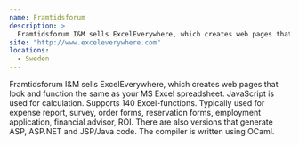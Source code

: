 ```yaml
---
name: Framtidsforum
description: > 
  Framtidsforum I&M sells ExcelEverywhere, which creates web pages that look and function the same as your MS Excel spreadsheet
site: "http://www.exceleverywhere.com"
locations: 
  - Sweden
---
```


Framtidsforum I&M sells ExcelEverywhere, which creates web pages that look and function the same as your MS Excel spreadsheet. JavaScript is used for calculation. Supports 140 Excel-functions. Typically used for expense report, survey, order forms, reservation forms, employment application, financial advisor, ROI. There are also versions that generate ASP, ASP.NET and JSP/Java code. The compiler is written using OCaml.
